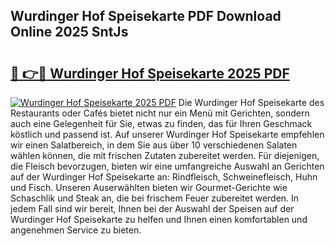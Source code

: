 ## Wurdinger Hof Speisekarte PDF Download Online 2025 SntJs

# <h2><a href="http://gc96oq.nevu.top/?p=Wurdinger+Hof+Speisekarte">🔗 👉🔴 Wurdinger Hof Speisekarte 2025 PDF</a></h2>

[![Wurdinger Hof Speisekarte 2025 PDF](https://i.imgur.com/dBaPXMq.png)](http://gc96oq.nevu.top/?p=Wurdinger+Hof+Speisekarte)
Die Wurdinger Hof Speisekarte des Restaurants oder Cafés bietet nicht nur ein Menü mit Gerichten, sondern auch eine Gelegenheit für Sie, etwas zu finden, das für Ihren Geschmack köstlich und passend ist. Auf unserer Wurdinger Hof Speisekarte empfehlen wir einen Salatbereich, in dem Sie aus über 10 verschiedenen Salaten wählen können, die mit frischen Zutaten zubereitet werden. Für diejenigen, die Fleisch bevorzugen, bieten wir eine umfangreiche Auswahl an Gerichten auf der Wurdinger Hof Speisekarte an: Rindfleisch, Schweinefleisch, Huhn und Fisch. Unseren Auserwählten bieten wir Gourmet-Gerichte wie Schaschlik und Steak an, die bei frischem Feuer zubereitet werden. In jedem Fall sind wir bereit, Ihnen bei der Auswahl der Speisen auf der Wurdinger Hof Speisekarte zu helfen und Ihnen einen komfortablen und angenehmen Service zu bieten.
